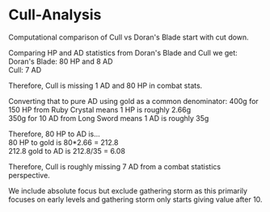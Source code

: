 # Cull-Analysis
Computational comparison of Cull vs Doran's Blade start with cut down.

Comparing HP and AD statistics from Doran's Blade and Cull we get:  
Doran's Blade: 80 HP and 8 AD  
Cull: 7 AD  

Therefore, Cull is missing 1 AD and 80 HP in combat stats.  

Converting that to pure AD using gold as a common denominator:
400g for 150 HP from Ruby Crystal means 1 HP is roughly 2.66g  
350g for 10 AD from Long Sword means 1 AD is roughly 35g  

Therefore, 80 HP to AD is...  
80 HP to gold is 80*2.66 = 212.8  
212.8 gold to AD is 212.8/35 = 6.08  

Therefore, Cull is roughly missing 7 AD from a combat statistics perspective.  

We include absolute focus but exclude gathering storm as this primarily focuses on early levels and gathering storm only starts giving value after 10.